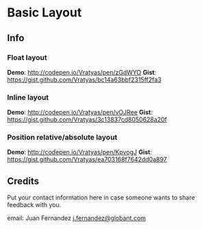 # Basic Layout

## Info

### Float layout

__Demo__: http://codepen.io/Vratyas/pen/zGdWYO
__Gist__: https://gist.github.com/Vratyas/bc14a63bbf2315ff2fa3

### Inline layout

__Demo__: http://codepen.io/Vratyas/pen/vOJRee
__Gist__: https://gist.github.com/Vratyas/3c13837cd8050628a20f

### Position relative/absolute layout

__Demo__: http://codepen.io/Vratyas/pen/KpvogJ
__Gist__: https://gist.github.com/Vratyas/ea703168f7642dd0a897

## Credits

Put your contact information here in case someone wants to share feedback with you.

email: Juan Fernandez <j.fernandez@globant.com>
